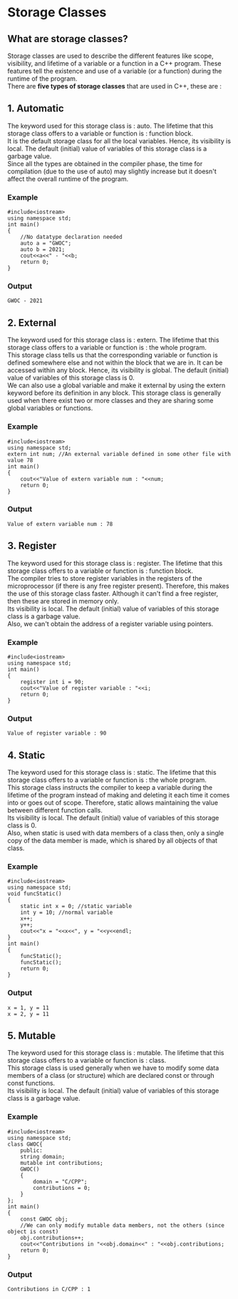# Storage Classes

## What are storage classes?

Storage classes are used to describe the different features like scope, visibility, and lifetime of a variable or a function in a C++ program. These features tell the existence and use of a variable (or a function) during the runtime of the program.</br>
There are <strong>five types of storage classes</strong> that are used in C++, these are :

## 1. Automatic

The keyword used for this storage class is : auto. The lifetime that this storage class offers to a variable or function is : function block. </br>
It is the default storage class for all the local variables. Hence, its visibility is local. The default (initial) value of variables of this storage class is a garbage value.</br>
Since all the types are obtained in the compiler phase, the time for compilation (due to the use of auto) may slightly increase but it doesn't affect the overall runtime of the program.

### Example

```
#include<iostream>
using namespace std;
int main()
{
    //No datatype declaration needed
    auto a = "GWOC";
    auto b = 2021;
    cout<<a<<" - "<<b;
    return 0;
}
```

### Output

```
GWOC - 2021
```

## 2. External

The keyword used for this storage class is : extern. The lifetime that this storage class offers to a variable or function is : the whole program. </br>
This storage class tells us that the corresponding variable or function is defined somewhere else and not within the block that we are in. It can be accessed within any block. Hence, its visibility is global. The default (initial) value of variables of this storage class is 0.</br>
We can also use a global variable and make it external by using the extern keyword before its definition in any block. This storage class is generally used when there exist two or more classes and they are sharing some global variables or functions.

### Example

```
#include<iostream>
using namespace std;
extern int num; //An external variable defined in some other file with value 78
int main()
{
    cout<<"Value of extern variable num : "<<num;
    return 0;
}
```

### Output

```
Value of extern variable num : 78
```

## 3. Register

The keyword used for this storage class is : register. The lifetime that this storage class offers to a variable or function is : function block. </br>
The compiler tries to store register variables in the registers of the microprocessor (if there is any free register present). Therefore, this makes the use of this storage class faster. Although it can't find a free register, then these are stored in memory only.</br>
Its visibility is local. The default (initial) value of variables of this storage class is a garbage value.</br>
Also, we can't obtain the address of a register variable using pointers.

### Example

```
#include<iostream>
using namespace std;
int main()
{
    register int i = 90;
    cout<<"Value of register variable : "<<i;
    return 0;
}
```

### Output

```
Value of register variable : 90
```

## 4. Static

The keyword used for this storage class is : static. The lifetime that this storage class offers to a variable or function is : the whole program. </br>
This storage class instructs the compiler to keep a variable during the lifetime of the program instead of making and deleting it each time it comes into or goes out of scope. Therefore, static allows maintaining the value between different function calls.</br>
Its visibility is local. The default (initial) value of variables of this storage class is 0.</br>
Also, when static is used with data members of a class then, only a single copy of the data member is made, which is shared by all objects of that class.

### Example

```
#include<iostream>
using namespace std;
void funcStatic()
{
    static int x = 0; //static variable
    int y = 10; //normal variable
    x++;
    y++;
    cout<<"x = "<<x<<", y = "<<y<<endl;
}
int main()
{
    funcStatic();
    funcStatic();
    return 0;
}
```

### Output

```
x = 1, y = 11
x = 2, y = 11
```

## 5. Mutable

The keyword used for this storage class is : mutable. The lifetime that this storage class offers to a variable or function is : class. </br>
This storage class is used generally when we have to modify some data members of a class (or structure) which are declared const or through const functions.</br>
Its visibility is local. The default (initial) value of variables of this storage class is a garbage value.</br>

### Example

```
#include<iostream>
using namespace std;
class GWOC{
    public:
    string domain;
    mutable int contributions;
    GWOC()
    {
        domain = "C/CPP";
        contributions = 0;
    }
};
int main()
{
    const GWOC obj;
    //We can only modify mutable data members, not the others (since object is const)
    obj.contributions++;
    cout<<"Contributions in "<<obj.domain<<" : "<<obj.contributions;
    return 0;
}
```

### Output

```
Contributions in C/CPP : 1
```

